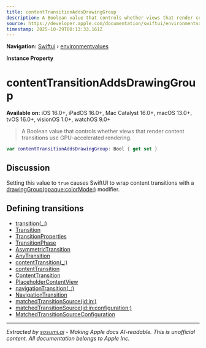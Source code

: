 ```yaml
---
title: contentTransitionAddsDrawingGroup
description: A Boolean value that controls whether views that render content transitions use GPU-accelerated rendering.
source: https://developer.apple.com/documentation/swiftui/environmentvalues/contenttransitionaddsdrawinggroup
timestamp: 2025-10-29T00:13:33.161Z
---
```


**Navigation:** [Swiftui](/documentation/swiftui) › [environmentvalues](/documentation/swiftui/environmentvalues)

**Instance Property**

# contentTransitionAddsDrawingGroup

**Available on:** iOS 16.0+, iPadOS 16.0+, Mac Catalyst 16.0+, macOS 13.0+, tvOS 16.0+, visionOS 1.0+, watchOS 9.0+

> A Boolean value that controls whether views that render content transitions use GPU-accelerated rendering.

```swift
var contentTransitionAddsDrawingGroup: Bool { get set }
```

## Discussion

Setting this value to `true` causes SwiftUI to wrap content transitions with a [drawingGroup(opaque:colorMode:)](/documentation/swiftui/view/drawinggroup(opaque:colormode:)) modifier.

## Defining transitions

- [transition(_:)](/documentation/swiftui/view/transition(_:))
- [Transition](/documentation/swiftui/transition)
- [TransitionProperties](/documentation/swiftui/transitionproperties)
- [TransitionPhase](/documentation/swiftui/transitionphase)
- [AsymmetricTransition](/documentation/swiftui/asymmetrictransition)
- [AnyTransition](/documentation/swiftui/anytransition)
- [contentTransition(_:)](/documentation/swiftui/view/contenttransition(_:))
- [contentTransition](/documentation/swiftui/environmentvalues/contenttransition)
- [ContentTransition](/documentation/swiftui/contenttransition)
- [PlaceholderContentView](/documentation/swiftui/placeholdercontentview)
- [navigationTransition(_:)](/documentation/swiftui/view/navigationtransition(_:))
- [NavigationTransition](/documentation/swiftui/navigationtransition)
- [matchedTransitionSource(id:in:)](/documentation/swiftui/view/matchedtransitionsource(id:in:))
- [matchedTransitionSource(id:in:configuration:)](/documentation/swiftui/view/matchedtransitionsource(id:in:configuration:))
- [MatchedTransitionSourceConfiguration](/documentation/swiftui/matchedtransitionsourceconfiguration)

---

*Extracted by [sosumi.ai](https://sosumi.ai) - Making Apple docs AI-readable.*
*This is unofficial content. All documentation belongs to Apple Inc.*
